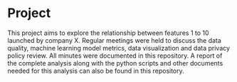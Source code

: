 # Project

This project aims to explore the relationship between features 1 to 10 launched by company X. Regular meetings were held to discuss the data quality, machine learning model metrics, data visualization and data privacy policy review. All minutes were documented in this repository. A report of the complete analysis along with the python scripts and other documents needed for this analysis can also be found in this repository.